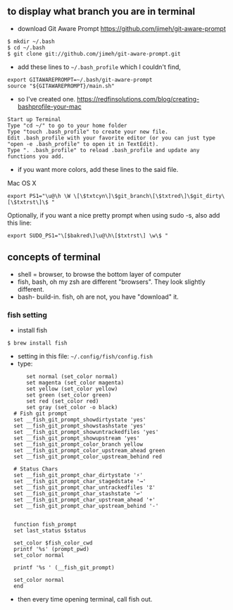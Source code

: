 ## to display what branch you are in terminal

- download Git Aware Prompt
https://github.com/jimeh/git-aware-prompt
```
$ mkdir ~/.bash
$ cd ~/.bash
$ git clone git://github.com/jimeh/git-aware-prompt.git
```

- add these lines to ```~/.bash_profile``` which I couldn't find,
```
export GITAWAREPROMPT=~/.bash/git-aware-prompt
source "${GITAWAREPROMPT}/main.sh"
```
- so I've created one.
https://redfinsolutions.com/blog/creating-bashprofile-your-mac
```
Start up Terminal
Type "cd ~/" to go to your home folder
Type "touch .bash_profile" to create your new file.
Edit .bash_profile with your favorite editor (or you can just type "open -e .bash_profile" to open it in TextEdit).
Type ". .bash_profile" to reload .bash_profile and update any functions you add.
```

- if you want more colors, add these lines to the said file.

Mac OS X
```
export PS1="\u@\h \W \[\$txtcyn\]\$git_branch\[\$txtred\]\$git_dirty\[\$txtrst\]\$ "
```
Optionally, if you want a nice pretty prompt when using sudo -s, also add this line:
```
export SUDO_PS1="\[$bakred\]\u@\h\[$txtrst\] \w\$ "
```

## concepts of terminal

- shell = browser, to browse the bottom layer of computer
- fish, bash, oh my zsh are different "browsers". They look slightly different.
- bash- build-in. fish, oh are not, you have "download" it.

### fish setting
- install fish
```
$ brew install fish
```
- setting in this file: ```~/.config/fish/config.fish```
- type:
```
      set normal (set_color normal)
      set magenta (set_color magenta)
      set yellow (set_color yellow)
      set green (set_color green)
      set red (set_color red)
      set gray (set_color -o black)
  # Fish git prompt
  set __fish_git_prompt_showdirtystate 'yes'
  set __fish_git_prompt_showstashstate 'yes'
  set __fish_git_prompt_showuntrackedfiles 'yes'
  set __fish_git_prompt_showupstream 'yes'
  set __fish_git_prompt_color_branch yellow
  set __fish_git_prompt_color_upstream_ahead green
  set __fish_git_prompt_color_upstream_behind red

  # Status Chars
  set __fish_git_prompt_char_dirtystate '⚡'
  set __fish_git_prompt_char_stagedstate '→'
  set __fish_git_prompt_char_untrackedfiles '☡'
  set __fish_git_prompt_char_stashstate '↩'
  set __fish_git_prompt_char_upstream_ahead '+'
  set __fish_git_prompt_char_upstream_behind '-'


  function fish_prompt
  set last_status $status

  set_color $fish_color_cwd
  printf '%s' (prompt_pwd)
  set_color normal

  printf '%s ' (__fish_git_prompt)

  set_color normal
  end
  ```

- then every time opening terminal, call fish out.



